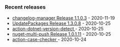 <!-- ### Hi there 👋 -->

### Recent releases
<!-- recent_releases starts -->
* [changelog-manager Release 1.1.0.3](https://github.com/credfeto/changelog-manager/releases/tag/v1.1.0.3) - 2020-11-19
* [UpdatePackages Release 1.3.0.8](https://github.com/credfeto/UpdatePackages/releases/tag/v1.3.0.8) - 2020-10-25
* [action-dotnet-version-detect ](https://github.com/credfeto/action-dotnet-version-detect/releases/tag/v1.1.1) - 2020-10-25
* [nuget-multi-push Release 1.0.1.11](https://github.com/credfeto/nuget-multi-push/releases/tag/v1.0.1.11) - 2020-10-25
* [action-case-checker ](https://github.com/credfeto/action-case-checker/releases/tag/v1.1) - 2020-10-24
<!-- recent_releases ends -->


<!--
**credfeto/credfeto** is a ✨ _special_ ✨ repository because its `README.md` (this file) appears on your GitHub profile.

Here are some ideas to get you started:

- 🔭 I’m currently working on ...
- 🌱 I’m currently learning ...
- 👯 I’m looking to collaborate on ...
- 🤔 I’m looking for help with ...
- 💬 Ask me about ...
- 📫 How to reach me: ...
- 😄 Pronouns: ...
- ⚡ Fun fact: ...
-->
